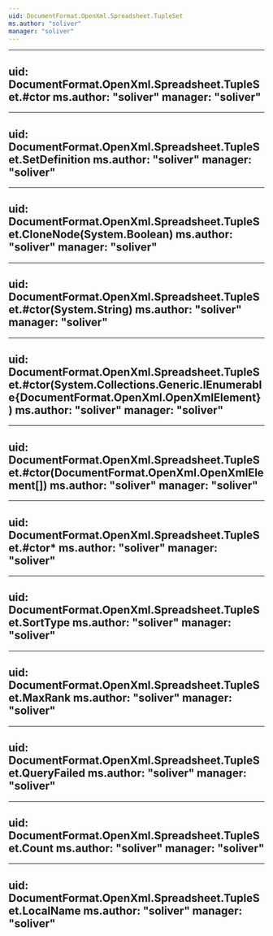 ```yaml
---
uid: DocumentFormat.OpenXml.Spreadsheet.TupleSet
ms.author: "soliver"
manager: "soliver"
---
```


---
uid: DocumentFormat.OpenXml.Spreadsheet.TupleSet.#ctor
ms.author: "soliver"
manager: "soliver"
---

---
uid: DocumentFormat.OpenXml.Spreadsheet.TupleSet.SetDefinition
ms.author: "soliver"
manager: "soliver"
---

---
uid: DocumentFormat.OpenXml.Spreadsheet.TupleSet.CloneNode(System.Boolean)
ms.author: "soliver"
manager: "soliver"
---

---
uid: DocumentFormat.OpenXml.Spreadsheet.TupleSet.#ctor(System.String)
ms.author: "soliver"
manager: "soliver"
---

---
uid: DocumentFormat.OpenXml.Spreadsheet.TupleSet.#ctor(System.Collections.Generic.IEnumerable{DocumentFormat.OpenXml.OpenXmlElement})
ms.author: "soliver"
manager: "soliver"
---

---
uid: DocumentFormat.OpenXml.Spreadsheet.TupleSet.#ctor(DocumentFormat.OpenXml.OpenXmlElement[])
ms.author: "soliver"
manager: "soliver"
---

---
uid: DocumentFormat.OpenXml.Spreadsheet.TupleSet.#ctor*
ms.author: "soliver"
manager: "soliver"
---

---
uid: DocumentFormat.OpenXml.Spreadsheet.TupleSet.SortType
ms.author: "soliver"
manager: "soliver"
---

---
uid: DocumentFormat.OpenXml.Spreadsheet.TupleSet.MaxRank
ms.author: "soliver"
manager: "soliver"
---

---
uid: DocumentFormat.OpenXml.Spreadsheet.TupleSet.QueryFailed
ms.author: "soliver"
manager: "soliver"
---

---
uid: DocumentFormat.OpenXml.Spreadsheet.TupleSet.Count
ms.author: "soliver"
manager: "soliver"
---

---
uid: DocumentFormat.OpenXml.Spreadsheet.TupleSet.LocalName
ms.author: "soliver"
manager: "soliver"
---
